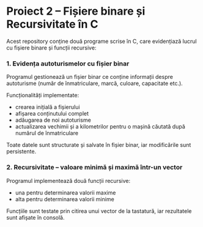 # Proiect 2 – Fișiere binare și Recursivitate în C

Acest repository conține două programe scrise în C, care evidențiază lucrul cu fișiere binare și funcții recursive:

### 1. Evidența autoturismelor cu fișier binar

Programul gestionează un fișier binar ce conține informații despre autoturisme (număr de înmatriculare, marcă, culoare, capacitate etc.).

Funcționalități implementate:
- crearea inițială a fișierului
- afișarea conținutului complet
- adăugarea de noi autoturisme
- actualizarea vechimii și a kilometrilor pentru o mașină căutată după numărul de înmatriculare

Toate datele sunt structurate și salvate în fișier binar, iar modificările sunt persistente.

### 2. Recursivitate – valoare minimă și maximă într-un vector

Programul implementează două funcții recursive:
- una pentru determinarea valorii maxime
- alta pentru determinarea valorii minime

Funcțiile sunt testate prin citirea unui vector de la tastatură, iar rezultatele sunt afișate în consolă.
